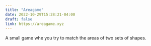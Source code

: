 ```yaml
---
title: "Areagame"
date: 2022-10-29T15:28:21-04:00
draft: false 
link: https://areagame.xyz
---
```


A small game whe you try to match the areas of two sets of shapes.
